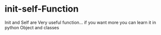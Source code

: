 # init-self-Function 
Init and Self are Very useful function...
if you want more you can learn it in python Object and classes
